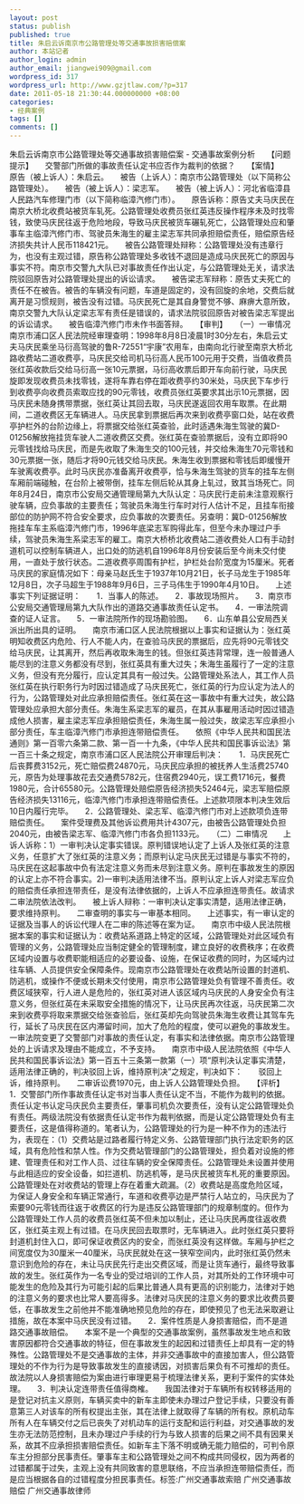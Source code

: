 ```yaml
---
layout: post
status: publish
published: true
title: 朱启云诉南京市公路管理处等交通事故损害赔偿案
author: 本站记者
author_login: admin
author_email: jiangwei909@gmail.com
wordpress_id: 317
wordpress_url: http://www.gzjtlaw.com/?p=317
date: 2011-05-18 21:30:44.000000000 +08:00
categories:
- 经典案例
tags: []
comments: []
---
```

朱启云诉南京市公路管理处等交通事故损害赔偿案 - 交通事故案例分析　　【问题提示】　　交警部门所做的事故责任认定书应否作为裁判的依据？　　【案情】　　原告（被上诉人）：朱启云。　　被告（上诉人）：南京市公路管理处（以下简称公路管理处）。　　被告（被上诉人）：梁志军。　　被告（被上诉人）：河北省临漳县人民路汽车修理门市（以下简称临漳汽修门市）。　　原告诉称：原告丈夫马庆民在南京大桥北收费站被货车轧死。公路管理处收费员张红英违反操作程序未及时找零钱，致使马庆民往返于危险地段，导致马庆民被货车碾轧死亡，公路管理处应和肇事车主临漳汽修门市、驾驶员朱海生的雇主梁志军共同承担赔偿责任，赔偿原告经济损失共计人民币118421元。　　被告公路管理处辩称：公路管理处没有违章行为，也没有主观过错，原告称公路管理处多收钱不退回是造成马庆民死亡的原因与事实不符。南京市交警九大队已对事故责任作出认定，与公路管理处无关，请求法院驳回原告对公路管理处提出的诉讼请求。　　被告梁志军辩称：原告丈夫死亡的责任不在被告。被告的车辆没有问题，车道是固定的，没有回旋的余地，交费后就离开是习惯规则，被告没有过错。马庆民死亡是其自身警觉不够、麻痹大意所致，南京交警九大队认定梁志军有责任是错误的，请求法院驳回原告对被告梁志军提出的诉讼请求。　　被告临漳汽修门市未作书面答辩。　　【审判】　　（一）一审情况　　南京市浦口区人民法院经审理查明：1998年8月8日凌晨1时30分左右，朱启云丈夫马庆民乘坐马衍高驾驶的鲁R-72551&ldquo;宇康&rdquo;农用车，由南向北行驶至南京大桥北路收费站二道收费亭，马庆民交给司机马衍高人民币100元用于交费，当值收费员张红英收款后交给马衍高一张10元票据，马衍高收票后即开车向前行驶，马庆民旋即发现收费员未找零钱，遂将车靠右停在距收费亭约30米处，马庆民下车步行到收费亭向收费员索取应找的90元零钱，收费员张红英要求其出示10元票据，因马庆民未随身携带票据，张红英让其回去取，马庆民遂返回农用车取票。在此期间，二道收费区无车辆进人。马庆民拿到票据后再次来到收费亭窗口处，站在收费亭护栏外的台阶边缘上，将票据交给张红英查验，此时适遇朱海生驾驶的冀D-01256解放拖挂货车驶人二道收费区交费。张红英在查验票据后，没有立即将90元零钱找给马庆民，而是先收取了朱海生交的100元钱，并交给朱海生70元零钱和30元票据一张，随后才将90元钱交给马庆民。朱海生收到票据和零钱后即缓慢开车驶离收费亭。此时马庆民亦准备离开收费亭，恰与朱海生驾驶的货车的挂车左侧车厢前端碰触，在台阶上被带倒，挂车左侧后轮从其身上轧过，致其当场死亡。同年8月24日，南京市公安局交通管理局第九大队认定：马庆民行走前未注意观察行驶车辆，应负事故的主要责任；驾驶员朱海生行车时对行人估计不足，且挂车衔接部位的防护网不符合安全要求，应负事故的次要责任。另查明：冀D-01256解放拖挂车车主系临漳汽修门市，1996年底梁志军购得此车，但至今未办理过户手续，驾驶员朱海生系梁志军的雇工。南京大桥桥北收费站二道收费处人口有手动封道机可以控制车辆进人，出口处的防逃机自1996年8月份安装后至今尚未交付使用，一直处于放行状态。二道收费亭周围有护栏，护栏处台阶宽度为15厘米。死者马庆民的家庭情况如下：母亲马赵氏生于1937年10月21日，长子马龙生于1985年12月8日，次子马超生于1988年9月6日，三子马伟生于1990年4月10日。　　上述事实下列证据证明：　　1．当事人的陈述。　　2．事故现场照片。　　3．南京市公安局交通管理局第九大队作出的道路交通事故责任认定书。　　4．一审法院调查的证人证言。　　5．一审法院所作的现场勘验图。　　6．山东单县公安局西关派出所出具的证明。　　南京市浦口区人民法院根据以上事实和证据认为：张红英明知收费区内危险、行人不能人内，在查验马庆民的票据后，应先将90元零钱交给马庆民，让其离开，然后再收取朱海生的钱。但张红英违背常理，连一般普通人能尽到的注意义务都没有尽到，张红英具有重大过失；朱海生虽履行了一定的注意义务，但没有充分履行，应认定其具有一般过失。公路管理处系法人，其工作人员张红英在执行职务行为时因过错造成了马庆民死亡，张红英的行为应认定为法人的行为，公路管理处对此应承担赔偿责任。张红英在这一事故中有重大过失，故公路管理处应承担大部分责任。朱海生系梁志军的雇员，在其从事雇用活动时因过错造成他人损害，雇主梁志军应承担赔偿责任，朱海生属一般过失，故梁志军应承担小部分责任，车主临漳汽修门市承担连带赔偿责任。　　依照《中华人民共和国民法通则》第一百零六条第二款、第一百一十九条，《中华人民共和国民事诉讼法》第一百三十条之规定，南京市浦口区人民法院公开审理后判决：　　1．马庆民死亡后丧葬费3152元，死亡赔偿费24870元，马庆民应承担的被抚养人生活费25740元，原告为处理事故花去交通费5782元，住宿费2940元，误工费1716元，餐费1980元，合计65580元。公路管理处赔偿原告经济损失52464元，梁志军赔偿原告经济损失13116元，临漳汽修门市承担连带赔偿责任。上述款项限本判决生效后10日内履行完毕。　　2．公路管理处、梁志军、临漳汽修门市对上述款项负连带赔偿责任。　　案件受理费及其他诉讼费用共计4307元，由被告公路管理处负担2040元，由被告梁志军、临漳汽修门市各负担1133元。　　（二）二审情况　　上诉人诉称：1）一审判决认定事实错误。原判错误地认定了上诉人及张红英的注意义务，任意扩大了张红英的注意义务；而原判认定马庆民无过错是与事实不符的，马庆民在这起事故中负有法定注意义务而未尽到注意义务。原判在事故发生的原因的认定上亦不符合事实。2)一审判决适用法律不当。原判认定上诉人对梁志军应负的赔偿责任承担连带责任，是没有法律依据的，上诉人不应承担连带责任。故请求二审法院依法改判。　　被上诉人辩称：一审判决认定事实清楚，适用法律正确，要求维持原判。　　二审查明的事实与一审基本相同。　　上述事实，有一审认定的证据及当事人的诉讼代理人在二审的陈述等在案为证。　　南京市中级人民法院根据本案的事实和证据认为：收费站系道路上特定的区域，公路管理处对此区域负有管理的义务，公路管理处应当制定健全的管理制度，建立良好的收费秩序；在收费区域内设置与收费职能相适应的必要设备、设施，在保证收费的同时，为区域内过往车辆、人员提供安全保障条件。现南京市公路管理处在收费站所设置的封道机、防逃机，或操作不便或长期未交付使用，南京市公路管理处负有管理不善责任。收费区域狭窄，行人进人是危险的，张红英对进人该区域内马庆民的人身安全负有注意义务，但张红英在未采取安全措施的情况下，让马庆民再次往返，马庆民第二次来到收费亭将取来票据交给张查验后，张红英却先向驾驶员朱海生收费让其驾车先行，延长了马庆民在区内滞留时间，加大了危险的程度，使可以避免的事故发生。一审法院变更了交警部门对事故的责任认定，有事实和法律依据。南京市公路管理处的上诉请求及理由不能成立，不予支持。　　南京市中级人民法院依照《中华人民共和国民事诉讼法》第一百五十三条第一款第（一）项&ldquo;原判决认定事实清楚，适用法律正确的，判决驳回上诉，维持原判决&rdquo;之规定，判决如下：　　驳回上诉，维持原判。　　二审诉讼费1970元，由上诉人公路管理处负担。　　【评析】　　1．交警部门所作事故责任认定书对当事人责任认定不当，不能作为裁判的依据。　　责任认定书认定马庆民负主要责任，肇事司机负次要责任，没有认定公路管理处负有责任。两级法院没有依据责任认定书作为裁判依据，而是认定公路管理处负有主要责任，这是值得称道的。笔者认为，公路管理处的行为是一种不作为的违法行为，表现在：（1）交费站是过路者履行特定义务、公路管理部门执行法定职务的区域，具有危险性和禁人性。作为交费站管理部门的公路管理处，担负着对设施的修建、管理责任和对工作人员、过往车辆的安全保障责任。公路管理处未设置并使用与此相适应的安全设备，如拦道机、防逃机等，是马庆民被货车札死的重要原因。公路管理处在对收费站的管理上存在着重大疏漏。（2）收费站是高度危险区域，为保证人身安全和车辆正常通行，车道和收费亭边是严禁行人站立的，马庆民为了索要90元零钱而往返于收费区的行为是违反公路管理部门的规章制度的。但作为公路管理处工作人员的收费员张红英不但未加以制止，还让马庆民再度往返收费区，张红英主观上有过错。在马庆民回去取票时，无车辆进入。此时张红英只要将封道机封住入口，即可保证收费区内的安全，而张红英没有这样做。车厢与护栏之间宽度仅为30厘米一40厘米，马庆民就处在这一狭窄空间内，此时张红英仍然未意识到危险的存在，未让马庆民先行走出交费区域，而是让货车通行，最终导致事故的发生。张红英作为一名专业的受过培训的工作人员，对其所处的工作环境中可能发生的危险及其行为可能引起的后果比普通人具有更高的识别能力，法律对于她的注意义务的要求也比常人要高得多。法律对马庆民的注意义务的要求比收费员要低，在事故发生之前他并不能准确地预见危险的存在，即使预见了也无法采取避让措施，故在本案中马庆民没有过错。　　2．案件性质是人身损害赔偿，而不是道路交通事故赔偿。　　本案不是一个典型的交通事故案例，虽然事故发生地点和致害原因都符合交通事故的特征，但在事故发生的起因和过错责任上却具有一定的特殊性。公路管理处不是交通事故的主体，并非交通事故中的直接加害人，但公路管理处的不作为行为是导致事故发生的直接诱因，对损害后果负有不可推却的责任。故法院以人身损害赔偿为案由进行审理更易于梳理法律关系，更利于案件的实体处理。　　3．判决认定连带责任值得商榷。　　我国法律对于车辆所有权转移适用的是登记对抗主义原则，车辆买卖中的新车主即使未办理过户登记手续，只要没有善意第三人对该车的所有权提出主张，其在法律上就取得了车辆的所有权。原机动车所有人在车辆交付之后已丧失了对机动车的运行支配和运行利益，对交通事故的发生亦无法防范控制，且未办理过户手续的行为与致人损害的后果之间不具有因果关系，故其不应承担损害赔偿责任。如新车主下落不明或确无能力赔偿的，可判令原车主分担部分民事责任。肇事车主和公路管理处之间不构成共同侵权，因为两者的过错都属于过失，主观上没有共同致害的意思联络，不应当承担连带赔偿责任，而是应当根据各自的过错程度分担民事责任。标签:广州交通事故索赔 广州交通事故赔偿 广州交通事故律师
